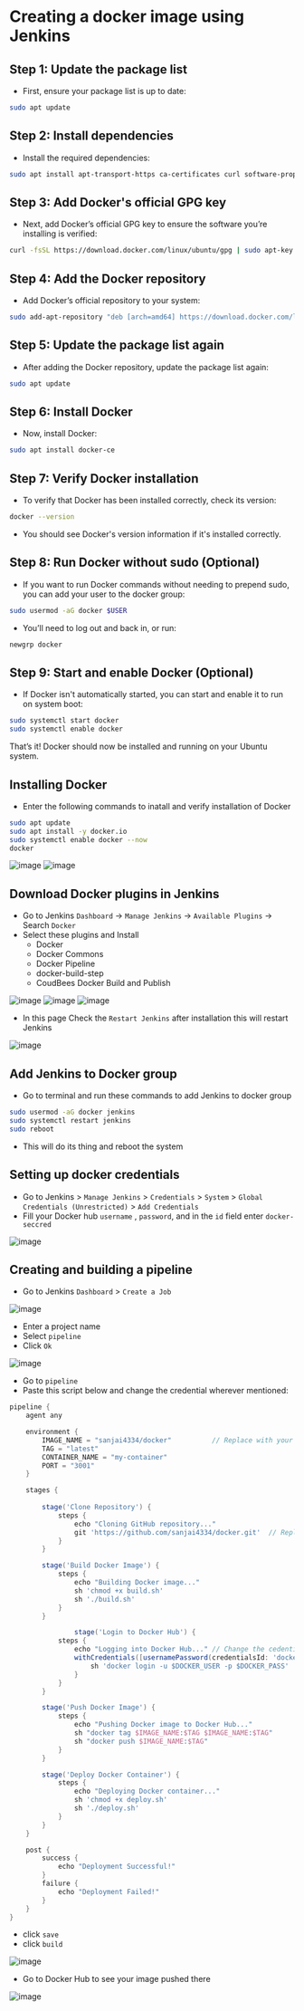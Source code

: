 # Creating a docker image using Jenkins

## Step 1: Update the package list

  - First, ensure your package list is up to date:

```bash
sudo apt update
```
## Step 2: Install dependencies

  - Install the required dependencies:

```bash
sudo apt install apt-transport-https ca-certificates curl software-properties-common
```
## Step 3: Add Docker's official GPG key

  - Next, add Docker’s official GPG key to ensure the software you’re installing is verified:

```bash
curl -fsSL https://download.docker.com/linux/ubuntu/gpg | sudo apt-key add -
```
## Step 4: Add the Docker repository

  - Add Docker’s official repository to your system:
```bash
sudo add-apt-repository "deb [arch=amd64] https://download.docker.com/linux/ubuntu $(lsb_release -cs) stable"
```
## Step 5: Update the package list again

  - After adding the Docker repository, update the package list again:
```bash
sudo apt update
```
## Step 6: Install Docker

  - Now, install Docker:
```bash
sudo apt install docker-ce
```
## Step 7: Verify Docker installation

  - To verify that Docker has been installed correctly, check its version:
```bash
docker --version
```
  - You should see Docker's version information if it's installed correctly.

## Step 8: Run Docker without sudo (Optional)

  - If you want to run Docker commands without needing to prepend sudo, you can add your user to the docker group:
```bash
sudo usermod -aG docker $USER
```
  - You’ll need to log out and back in, or run:
```bash
newgrp docker
```
## Step 9: Start and enable Docker (Optional)

  - If Docker isn't automatically started, you can start and enable it to run on system boot:
```bash
sudo systemctl start docker
sudo systemctl enable docker
```
That’s it! Docker should now be installed and running on your Ubuntu system.

## Installing Docker
  - Enter the following commands to inatall and verify installation of Docker
```bash
sudo apt update
sudo apt install -y docker.io
sudo systemctl enable docker --now
docker
```
![image](https://github.com/user-attachments/assets/e0a899be-cb40-40cf-9231-e35ce45a6e4f)
![image](https://github.com/user-attachments/assets/cbfdbef3-ad47-488b-89f5-0b450c27e3af)

## Download Docker plugins in Jenkins
 - Go to Jenkins `Dashboard` -> `Manage Jenkins` -> `Available Plugins` -> Search `Docker`
 - Select these plugins and Install
    - Docker
    - Docker Commons
    - Docker Pipeline
    - docker-build-step
    - CoudBees Docker Build and Publish

![image](https://github.com/user-attachments/assets/5eef535f-2b65-44ca-9ac2-2a19548477c5)
![image](https://github.com/user-attachments/assets/3f4bda54-a3dc-4811-a546-b027d83a679f)
![image](https://github.com/user-attachments/assets/f27a51c0-f7d0-4ea2-808e-161a16d296d4)

 - In this page Check the `Restart Jenkins` after installation this will restart Jenkins

![image](https://github.com/user-attachments/assets/023e655e-e8e7-4b3b-9b74-317f9f4484f2)

## Add Jenkins to Docker group
 - Go to terminal and run these commands to add Jenkins to docker group
```bash
sudo usermod -aG docker jenkins
sudo systemctl restart jenkins
sudo reboot
```
- This will do its thing and reboot the system 

## Setting up docker credentials
 - Go to Jenkins > `Manage Jenkins` > `Credentials` > `System` > `Global Credentials (Unrestricted)` > `Add Credentials`
 -  Fill your Docker hub `username` , `password`, and in the `id` field enter `docker-seccred`

![image](https://github.com/user-attachments/assets/c9e87ffe-6776-48ae-ab68-440eb5310626)

## Creating and building a pipeline

 - Go to Jenkins `Dashboard` > `Create a Job`

![image](https://github.com/user-attachments/assets/cd3138ce-07b3-4070-97b9-0a8d76df4a36)

 - Enter a project name 
 - Select `pipeline`
 - Click `Ok`

![image](https://github.com/user-attachments/assets/3b2b76ed-f099-4257-8669-cf269e4d10a3)

 - Go to `pipeline`
 - Paste this script below and change the credential wherever mentioned:
```groovy
pipeline {
    agent any

    environment {
        IMAGE_NAME = "sanjai4334/docker"          // Replace with your Docker Hub username and image name
        TAG = "latest"
        CONTAINER_NAME = "my-container"
        PORT = "3001"
    }

    stages {
        
        stage('Clone Repository') {
            steps {
                echo "Cloning GitHub repository..."
                git 'https://github.com/sanjai4334/docker.git'  // Replace with your repo URL
            }
        }

        stage('Build Docker Image') {
            steps {
                echo "Building Docker image..."
                sh 'chmod +x build.sh'
                sh './build.sh'
            }
        }

                stage('Login to Docker Hub') {
            steps {
                echo "Logging into Docker Hub..." // Change the cedentialsID if you have docker credentials already added with another id other than docker-seccred
                withCredentials([usernamePassword(credentialsId: 'docker-seccred', usernameVariable: 'DOCKER_USER', passwordVariable: 'DOCKER_PASS')]) {
                    sh 'docker login -u $DOCKER_USER -p $DOCKER_PASS'
                }
            }
        }

        stage('Push Docker Image') {
            steps {
                echo "Pushing Docker image to Docker Hub..."
                sh "docker tag $IMAGE_NAME:$TAG $IMAGE_NAME:$TAG"
                sh "docker push $IMAGE_NAME:$TAG"
            }
        }

        stage('Deploy Docker Container') {
            steps {
                echo "Deploying Docker container..."
                sh 'chmod +x deploy.sh'
                sh './deploy.sh'
            }
        }
    }

    post {
        success {
            echo "Deployment Successful!"
        }
        failure {
            echo "Deployment Failed!"
        }
    }
}
```
 - click `save`
 - click `build`

![image](https://github.com/user-attachments/assets/7fad77f3-d083-414c-86fb-5ec0145a4b6d)

 - Go to Docker Hub to see your image pushed there

![image](https://github.com/user-attachments/assets/e07c5427-63f9-4b5e-b4c9-091cdb8cf5c1)

